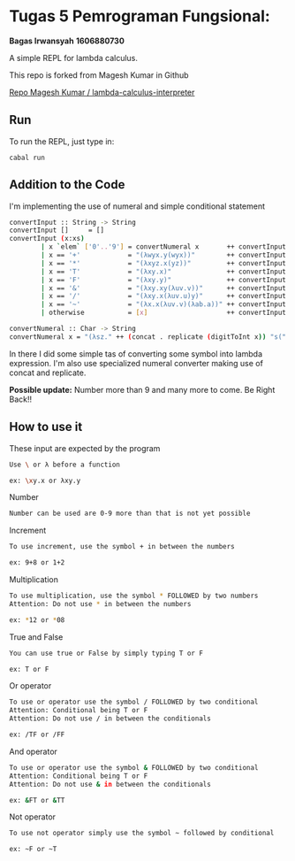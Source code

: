 # Tugas 5 Pemrograman Fungsional:

**Bagas Irwansyah**
**1606880730**

A simple REPL for lambda calculus.

This repo is forked from Magesh Kumar in Github

[Repo Magesh Kumar / lambda-calculus-interpreter](https://github.com/Ema93sh/lambda-calculus-interpreter)

## Run

To run the REPL, just type in:

    cabal run

## Addition to the Code

I'm implementing the use of numeral and simple conditional statement

```bash
convertInput :: String -> String
convertInput []     = []
convertInput (x:xs) 
        | x `elem` ['0'..'9'] = convertNumeral x       ++ convertInput xs
        | x == '+'            = "(λwyx.y(wyx))"        ++ convertInput xs
        | x == '*'            = "(λxyz.x(yz))"         ++ convertInput xs
        | x == 'T'            = "(λxy.x)"              ++ convertInput xs
        | x == 'F'            = "(λxy.y)"              ++ convertInput xs
        | x == '&'            = "(λxy.xy(λuv.v))"      ++ convertInput xs
        | x == '/'            = "(λxy.x(λuv.u)y)"      ++ convertInput xs
        | x == '~'            = "(λx.x(λuv.v)(λab.a))" ++ convertInput xs
        | otherwise           = [x]                    ++ convertInput xs

convertNumeral :: Char -> String
convertNumeral x = "(λsz." ++ (concat . replicate (digitToInt x)) "s(" ++ "z" ++ (concat . replicate (digitToInt x)) ")"
```

In there I did some simple tas of converting some symbol into lambda expression.
I'm also use specialized numeral converter making use of concat and replicate.

**Possible update:**
Number more than 9 and many more to come.
Be Right Back!!

## How to use it

These input are expected by the program
```bash
Use \ or λ before a function

ex: \xy.x or λxy.y
```
Number
```bash
Number can be used are 0-9 more than that is not yet possible
```

Increment
```bash
To use increment, use the symbol + in between the numbers

ex: 9+8 or 1+2
```

Multiplication
```bash
To use multiplication, use the symbol * FOLLOWED by two numbers
Attention: Do not use * in between the numbers

ex: *12 or *08
```

True and False
```bash
You can use true or False by simply typing T or F

ex: T or F
```

Or operator
```bash
To use or operator use the symbol / FOLLOWED by two conditional
Attention: Conditional being T or F
Attention: Do not use / in between the conditionals

ex: /TF or /FF
```

And operator
```bash
To use or operator use the symbol & FOLLOWED by two conditional
Attention: Conditional being T or F
Attention: Do not use & in between the conditionals

ex: &FT or &TT
```

Not operator
```bash
To use not operator simply use the symbol ~ followed by conditional

ex: ~F or ~T
```